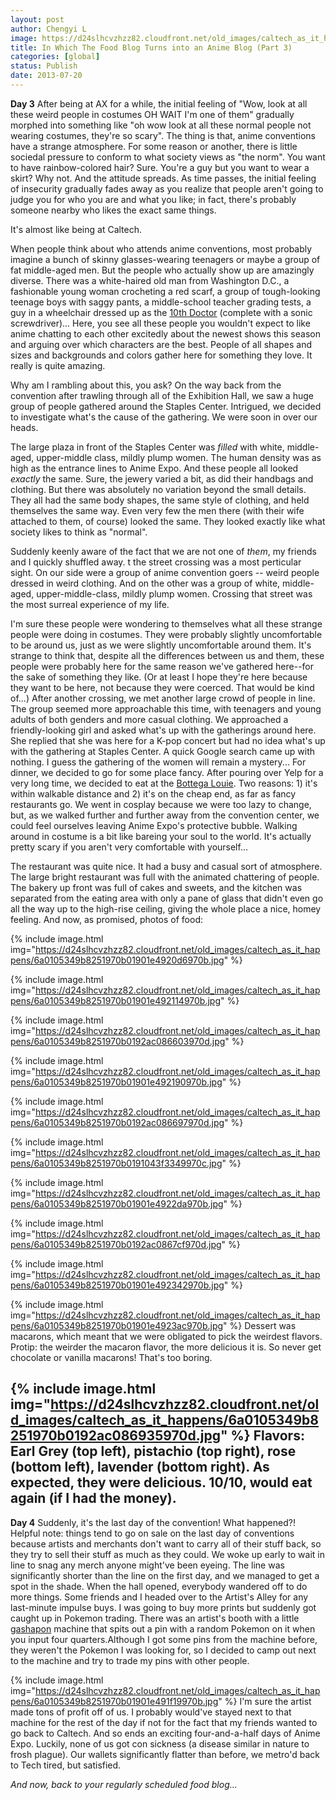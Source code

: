 ```yaml
---
layout: post
author: Chengyi L
image: https://d24slhcvzhzz82.cloudfront.net/old_images/caltech_as_it_happens/6a0105349b8251970b0192ac08465f970d.png
title: In Which The Food Blog Turns into an Anime Blog (Part 3) 
categories: [global]
status: Publish
date: 2013-07-20
---
```


**Day 3**
After being at AX for a while, the initial feeling of "Wow, look at all these weird people in costumes OH WAIT I'm one of them" gradually morphed into something like "oh wow look at all these normal people not wearing costumes, they're so scary". 
The thing is that, anime conventions have a strange atmosphere. For some reason or another, there is little sociedal pressure to conform to what society views as "the norm". You want to have rainbow-colored hair? Sure. You're a guy but you want to wear a skirt? Why not. And the attitude spreads. As time passes, the initial feeling of insecurity gradually fades away as you realize that people aren't going to judge you for who you are and what you like; in fact, there's probably someone nearby who likes the exact same things. 

It's almost like being at Caltech.

When people think about who attends anime conventions, most probably imagine a bunch of skinny glasses-wearing teenagers or maybe a group of fat middle-aged men. But the people who actually show up are amazingly diverse. There was a white-haired old man from Washington D.C., a fashionable young woman crocheting a red scarf, a group of tough-looking teenage boys with saggy pants, a middle-school teacher grading tests, a guy in a wheelchair dressed up as the <a href="https://en.wikipedia.org/wiki/Doctor_who" target="_self">10th Doctor</a> (complete with a sonic screwdriver)... Here, you see all these people you wouldn't expect to like anime chatting to each other excitedly about the newest shows this season and arguing over which characters are the best. People of all shapes and sizes and backgrounds and colors gather here for something they love. It really is quite amazing.

Why am I rambling about this, you ask? 
On the way back from the convention after trawling through all of the Exhibition Hall, we saw a huge group of people gathered around the Staples Center. Intrigued, we decided to investigate what's the cause of the gathering. We were soon in over our heads.

The large plaza in front of the Staples Center was *filled* with white, middle-aged, upper-middle class, mildly plump women. The human density was as high as the entrance lines to Anime Expo. And these people all looked *exactly* the same. Sure, the jewery varied a bit, as did their handbags and clothing. But there was absolutely no variation beyond the small details. They all had the same body shapes, the same style of clothing, and held themselves the same way. Even very few the men there (with their wife attached to them, of course) looked the same. 
They looked exactly like what society likes to think as "normal".

Suddenly keenly aware of the fact that we are not one of *them*, my friends and I quickly shuffled away. t the street crossing was a most perticular sight. On our side were a group of anime convention goers -- weird people dressed in weird clothing. And on the other was a group of white, middle-aged, upper-middle-class, mildly plump women. 
Crossing that street was the most surreal experience of my life. 

I'm sure these people were wondering to themselves what all these strange people were doing in costumes. They were probably slightly uncomfortable to be around us, just as we were slightly uncomfortable around them. 
It's strange to think that, despite all the differences between us and them, these people were probably here for the same reason we've gathered here--for the sake of something they like. 
 (Or at least I hope they're here because they want to be here, not because they were coerced. That would be kind of...) 
After another crossing, we met another large crowd of people in line. The group seemed more approachable this time, with teenagers and young adults of both genders and more casual clothing. We approached a friendly-looking girl and asked what's up with the gatherings around here. She replied that she was here for a K-pop concert but had no idea what's up with the gathering at Staples Center. 
A quick Google search came up with nothing. I guess the gathering of the women will remain a mystery... 
For dinner, we decided to go for some place fancy. After pouring over Yelp for a very long time, we decided to eat at the <a href="https://www.bottegalouie.com/" target="_self">Bottega Louie</a>. Two reasons: 1) it's within walkable distance and 2) it's on the cheap end, as far as fancy restaurants go. We went in cosplay because we were too lazy to change, but, as we walked further and further away from the convention center, we could feel ourselves leaving Anime Expo's protective bubble. Walking around in costume is a bit like bareing your soul to the world. It's actually pretty scary if you aren't very comfortable with yourself...

The restaurant was quite nice. It had a busy and casual sort of atmosphere. The large bright restaurant was full with the animated chattering of people. The bakery up front was full of cakes and sweets, and the kitchen was separated from the eating area with only a pane of glass that didn't even go all the way up to the high-rise ceiling, giving the whole place a nice, homey feeling. 
And now, as promised, photos of food:


{% include image.html img="https://d24slhcvzhzz82.cloudfront.net/old_images/caltech_as_it_happens/6a0105349b8251970b01901e4920d6970b.jpg" %}


{% include image.html img="https://d24slhcvzhzz82.cloudfront.net/old_images/caltech_as_it_happens/6a0105349b8251970b01901e492114970b.jpg" %}


{% include image.html img="https://d24slhcvzhzz82.cloudfront.net/old_images/caltech_as_it_happens/6a0105349b8251970b0192ac086603970d.jpg" %}


{% include image.html img="https://d24slhcvzhzz82.cloudfront.net/old_images/caltech_as_it_happens/6a0105349b8251970b01901e492190970b.jpg" %}


{% include image.html img="https://d24slhcvzhzz82.cloudfront.net/old_images/caltech_as_it_happens/6a0105349b8251970b0192ac086697970d.jpg" %}


{% include image.html img="https://d24slhcvzhzz82.cloudfront.net/old_images/caltech_as_it_happens/6a0105349b8251970b0191043f3349970c.jpg" %}

{% include image.html img="https://d24slhcvzhzz82.cloudfront.net/old_images/caltech_as_it_happens/6a0105349b8251970b01901e4922da970b.jpg" %}


{% include image.html img="https://d24slhcvzhzz82.cloudfront.net/old_images/caltech_as_it_happens/6a0105349b8251970b0192ac0867cf970d.jpg" %}


{% include image.html img="https://d24slhcvzhzz82.cloudfront.net/old_images/caltech_as_it_happens/6a0105349b8251970b01901e492342970b.jpg" %}


{% include image.html img="https://d24slhcvzhzz82.cloudfront.net/old_images/caltech_as_it_happens/6a0105349b8251970b01901e4923ac970b.jpg" %}
Dessert was macarons, which meant that we were obligated to pick the weirdest flavors. Protip: the weirder the macaron flavor, the more delicious it is. So never get chocolate or vanilla macarons! That's too boring. 


{% include image.html img="https://d24slhcvzhzz82.cloudfront.net/old_images/caltech_as_it_happens/6a0105349b8251970b0192ac086935970d.jpg" %}
Flavors: Earl Grey (top left), pistachio (top right), rose (bottom left), lavender (bottom right). 
As expected, they were delicious. 10/10, would eat again (if I had the money). 
---

**Day 4**
Suddenly, it's the last day of the convention! What happened?! 
Helpful note: things tend to go on sale on the last day of conventions because artists and merchants don't want to carry all of their stuff back, so they try to sell their stuff as much as they could. We woke up early to wait in line to snag any merch anyone might've been eyeing. The line was significantly shorter than the line on the first day, and we managed to get a spot in the shade. 
When the hall opened, everybody wandered off to do more things. Some friends and I headed over to the Artist's Alley for any last-minute impulse buys. I was going to buy more prints but suddenly got caught up in Pokemon trading. There was an artist's booth with a little<a href="https://en.wikipedia.org/wiki/Gashapon" target="_self"> gashapon</a> machine that spits out a pin with a random Pokemon on it when you input four quarters.Although I got some pins from the machine before, they weren't the Pokemon I was looking for, so I decided to camp out next to the machine and try to trade my pins with other people. 


{% include image.html img="https://d24slhcvzhzz82.cloudfront.net/old_images/caltech_as_it_happens/6a0105349b8251970b01901e491f19970b.jpg" %}
I'm sure the artist made tons of profit off of us. I probably would've stayed next to that machine for the rest of the day if not for the fact that my friends wanted to go back to Caltech. 
And so ends an exciting four-and-a-half days of Anime Expo. Luckily, none of us got con sickness (a disease similar in nature to frosh plague). Our wallets significantly flatter than before, we metro'd back to Tech tired, but satisfied.

*And now, back to your regularly scheduled food blog...* 

